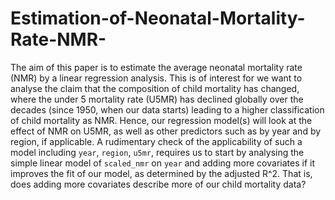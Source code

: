 # Estimation-of-Neonatal-Mortality-Rate-NMR-
The aim of this paper is to estimate the average neonatal mortality rate (NMR) by a linear regression analysis. This is of interest for we want to analyse the claim that the composition of child mortality has changed, where the under  5 mortality rate (U5MR) has declined globally over the decades (since 1950, when  our data starts) leading to a higher classification of child mortality as NMR.
Hence, our regression model(s) will look at the effect of NMR on U5MR, as well 
as other predictors such as by year and by region, if applicable.
A rudimentary check of the applicability of such a model including `year`, 
`region`, `u5mr`, requires us to start by analysing the simple linear model of 
`scaled_nmr` on `year` and adding more covariates if it improves the fit of our model, as 
determined by the adjusted R^2. That is, does adding more covariates
describe more of our child mortality data?
